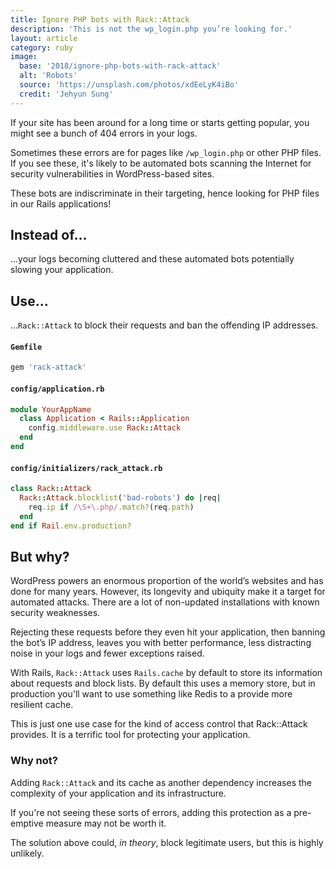 ```yaml
---
title: Ignore PHP bots with Rack::Attack
description: 'This is not the wp_login.php you’re looking for.'
layout: article
category: ruby
image:
  base: '2018/ignore-php-bots-with-rack-attack'
  alt: 'Robots'
  source: 'https://unsplash.com/photos/xdEeLyK4iBo'
  credit: 'Jehyun Sung'
---
```


If your site has been around for a long time or starts getting popular, you might see a bunch of 404 errors in your logs.

Sometimes these errors are for pages like `/wp_login.php` or other PHP files. If you see these, it's likely to be automated bots scanning the Internet for security vulnerabilities in WordPress-based sites.

These bots are indiscriminate in their targeting, hence looking for PHP files in our Rails applications!


## Instead of…

…your logs becoming cluttered and these automated bots potentially slowing your application.


## Use…

…`Rack::Attack` to block their requests and ban the offending IP addresses.

#### `Gemfile`

```ruby
gem 'rack-attack'
```

#### `config/application.rb`

```ruby
module YourAppName
  class Application < Rails::Application
    config.middleware.use Rack::Attack
  end
end
```

#### `config/initializers/rack_attack.rb`

```ruby
class Rack::Attack
  Rack::Attack.blocklist('bad-robots') do |req|
    req.ip if /\S+\.php/.match?(req.path)
  end
end if Rail.env.production?
```


## But why?

WordPress powers an enormous proportion of the world’s websites and has done for many years. However, its longevity and ubiquity make it a target for automated attacks. There are a lot of non-updated installations with known security weaknesses.

Rejecting these requests before they even hit your application, then banning the bot’s IP address, leaves you with better performance, less distracting noise in your logs and fewer exceptions raised.

With Rails, `Rack::Attack` uses `Rails.cache` by default to store its information about requests and block lists. By default this uses a memory store, but in production you'll want to use something like Redis to a provide more resilient cache.

This is just one use case for the kind of access control that Rack::Attack provides. It is a terrific tool for protecting your application.


### Why not?

Adding `Rack::Attack` and its cache as another dependency increases the complexity of your application and its infrastructure.

If you're not seeing these sorts of errors, adding this protection as a pre-emptive measure may not be worth it.

The solution above could, _in theory_, block legitimate users, but this is highly unlikely.
